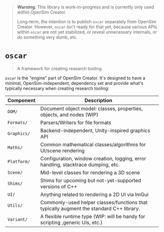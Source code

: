 ﻿> **Warning**: This library is work-in-progress and is currently
> only used *within* OpenSim Creator.
>
> Long-term, the intention is to publish `oscar` separately from OpenSim Creator.
> However, `oscar` isn't ready for that yet, because various APIs within `oscar`
> are not yet stabilized, or reveal unnecessary internals, or do something very
> dumb, etc.

# `oscar`

> A framework for creating research tooling.

`oscar` is the "engine" part of OpenSim Creator. It's designed to have
a minimal, OpenSim-independent, dependency set and provide what's typically
necessary when creating research tooling:

| Component | Description |
| - | - |
| `DOM/` | Document object model: classes, properties, objects, and nodes (WIP) |
| `Formats/` | Parsers/Writers for file formats |
| `Graphics/` | Backend-independent, Unity-inspired graphics API |
| `Maths/` | Common mathematical classes/algorithms for UI/scene rendering |
| `Platform/` | Configuration, window creation, logging, error handling, stacktrace dumping, etc. |
| `Scene/` | Mid-level classes for rendering a 3D scene |
| `Shims/` | Shims for upcoming but not-yet-supported versions of C++ |
| `UI/` | Anything related to rendering a 2D UI via ImGui |
| `Utils/` | Commonly-used helper classes/functions that typically augment the standard C++ library. |
| `Variant/` | A flexible runtime type (WIP: will be handy for scripting ,generic UIs, etc.) |
